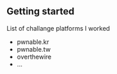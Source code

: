 ## Getting started

List of challange platforms I worked
* pwnable.kr
* pwnable.tw
* overthewire
* ...
